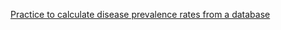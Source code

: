 [Practice to calculate disease prevalence rates from a database](https://linclgit.github.io/data_in_real_practice/prevalence_practice.html)
